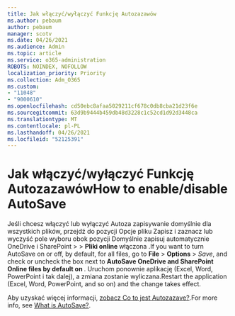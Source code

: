 ```yaml
---
title: Jak włączyć/wyłączyć Funkcję Autozazawów
ms.author: pebaum
author: pebaum
manager: scotv
ms.date: 04/26/2021
ms.audience: Admin
ms.topic: article
ms.service: o365-administration
ROBOTS: NOINDEX, NOFOLLOW
localization_priority: Priority
ms.collection: Adm_O365
ms.custom:
- "11048"
- "9000610"
ms.openlocfilehash: cd50ebc8afaa5029211cf678c0db8cba21d23f6e
ms.sourcegitcommit: 63d9b9444b459db48d3228c1c52cd1d92d3448ca
ms.translationtype: MT
ms.contentlocale: pl-PL
ms.lasthandoff: 04/26/2021
ms.locfileid: "52125391"
---
```

# <a name="how-to-enabledisable-autosave"></a><span data-ttu-id="14c76-102">Jak włączyć/wyłączyć Funkcję Autozazawów</span><span class="sxs-lookup"><span data-stu-id="14c76-102">How to enable/disable AutoSave</span></span>

<span data-ttu-id="14c76-103">Jeśli chcesz włączyć lub wyłączyć Autoza zapisywanie domyślnie dla wszystkich plików, przejdź do pozycji Opcje pliku Zapisz i zaznacz lub wyczyść pole wyboru obok pozycji Domyślnie zapisuj automatycznie OneDrive i SharePoint  >    >   **Pliki online <application>** włączona .</span><span class="sxs-lookup"><span data-stu-id="14c76-103">If you want to turn AutoSave on or off, by default, for all files, go to **File** > **Options** > *Save*, and check or uncheck the box next to **AutoSave OneDrive and SharePoint Online files by default on <application>**.</span></span> <span data-ttu-id="14c76-104">Uruchom ponownie aplikację (Excel, Word, PowerPoint i tak dalej), a zmiana zostanie wyliczana.</span><span class="sxs-lookup"><span data-stu-id="14c76-104">Restart the application (Excel, Word, PowerPoint, and so on) and the change takes effect.</span></span> 

<span data-ttu-id="14c76-105">Aby uzyskać więcej informacji, [zobacz Co to jest Autozazave?](https://support.microsoft.com/topic/what-is-autosave-6d6bd723-ebfd-4e40-b5f6-ae6e8088f7a5?ui=en-us&rs=en-us&ad=us).</span><span class="sxs-lookup"><span data-stu-id="14c76-105">For more info, see [What is AutoSave?](https://support.microsoft.com/topic/what-is-autosave-6d6bd723-ebfd-4e40-b5f6-ae6e8088f7a5?ui=en-us&rs=en-us&ad=us).</span></span>
